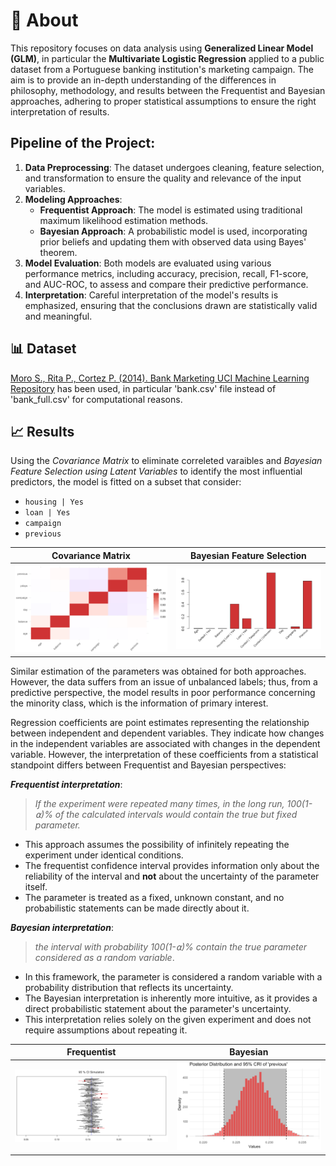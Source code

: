 # 📖 About

This repository focuses on data analysis using **Generalized Linear Model (GLM)**, in particular the **Multivariate Logistic Regression** applied to a public dataset from a Portuguese banking institution's marketing campaign.
The aim is to provide an in-depth understanding of the differences in philosophy, methodology, and results between the Frequentist and Bayesian approaches, adhering to proper statistical assumptions to ensure the right interpretation of results.


## Pipeline of the Project:
1. **Data Preprocessing**: The dataset undergoes cleaning, feature selection, and transformation to ensure the quality and relevance of the input variables.
2. **Modeling Approaches**:
   - **Frequentist Approach**: The model is estimated using traditional maximum likelihood estimation methods.
   - **Bayesian Approach**: A probabilistic model is used, incorporating prior beliefs and updating them with observed data using Bayes' theorem.
3. **Model Evaluation**: Both models are evaluated using various performance metrics, including accuracy, precision, recall, F1-score, and AUC-ROC, to assess and compare their predictive performance.
4. **Interpretation**: Careful interpretation of the model's results is emphasized, ensuring that the conclusions drawn are statistically valid and meaningful.


## 📊 Dataset
[Moro S., Rita P., Cortez P. (2014). Bank Marketing UCI Machine Learning Repository](https://archive.ics.uci.edu/ml/datasets/Bank+Marketing) has been used, in particular 'bank.csv' file instead of 'bank_full.csv' for computational reasons.

## 📈 Results

Using the *Covariance Matrix* to eliminate correleted varaibles and *Bayesian Feature Selection using Latent Variables* to identify the most influential predictors, the model is fitted on a subset that consider: 

 - `housing | Yes`
 - `loan | Yes`
 - `campaign`
 - `previous`

| Covariance Matrix | Bayesian Feature Selection |
|---------|---------|
| ![Image 1](images/covariance.png) | ![Image 2](images/selection.png) |

Similar estimation of the parameters was obtained for both approaches. However, the data suffers from an issue of unbalanced labels; thus, from a predictive perspective, the model results in poor performance concerning the minority class, which is the information of primary interest.

Regression coefficients are point estimates representing the relationship between independent and dependent variables. They indicate how changes in the independent variables are associated with changes in the dependent variable. However, the interpretation of these coefficients from a statistical standpoint differs between Frequentist and Bayesian perspectives:

***Frequentist interpretation***:
> *If the experiment were repeated many times, in the long run, 100(1-⍺)% of the calculated intervals would contain the true but fixed parameter.*

- This approach assumes the possibility of infinitely repeating the experiment under identical conditions.
- The frequentist confidence interval provides information only about the reliability of the interval and **not** about the uncertainty of the parameter itself.
- The parameter is treated as a fixed, unknown constant, and no probabilistic statements can be made directly about it.

***Bayesian interpretation***:
> *the interval with probability 100(1-⍺)% contain the true parameter considered as a random variable*.

- In this framework, the parameter is considered a random variable with a probability distribution that reflects its uncertainty.
- The Bayesian interpretation is inherently more intuitive, as it provides a direct probabilistic statement about the parameter's uncertainty.
- This interpretation relies solely on the given experiment and does not require assumptions about repeating it.

| Frequentist | Bayesian |
|---------|---------|
| ![Image 1](images/confidence.png) | ![Image 2](images/credible.png) |
